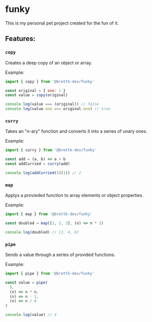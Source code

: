 # funky

This is my personal pet project created for the fun of it.

## Features:

### `copy`

Creates a deep copy of an object or array.

Example:

```javascript
import { copy } from '@brettk-dev/funky'

const original = { one: 1 }
const value = copy(original)

console.log(value === (original)) // false
console.log(value.one === original.one) // true
```

### `curry`

Takes an "n-ary" function and converts it into a series of unary ones.

Example:

```javascript
import { curry } from '@brettk-dev/funky'

const add = (a, b) => a + b
const addCurried = curry(add)

console.log(addCurried(1)(1)) // 2
```

### `map`

Applys a provieded function to array elements or object properties.

Example:

```javascript
import { map } from '@brettk-dev/funky'

const doubled = map([1, 2, 3], (n) => n * 2)

console.log(doubled) // [2, 4, 6]
```

### `pipe`

Sends a value through a series of provided functions.

Example:

```javascript
import { pipe } from '@brettk-dev/funky'

const value = pipe(
  5,
  (n) => n * n,
  (n) => n - 1,
  (n) => n / 6
)

console.log(value) // 4
```

